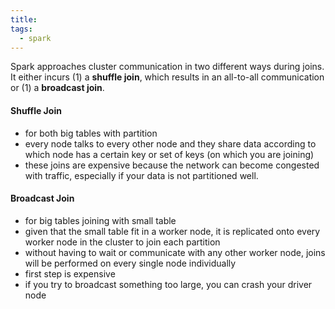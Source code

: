 ```yaml
---
title: 
tags:
  - spark
---
```

Spark approaches cluster communication in two different ways during joins. It either incurs (1) a **shuffle join**, which results in an all-to-all communication or (1) a **broadcast join**.

#### Shuffle Join
- for both big tables with partition
- every node talks to every other node and they share data according to which node has a certain key or set of keys (on which you are joining)
- these joins are expensive because the network can become congested with traffic, especially if your data is not partitioned well.


#### Broadcast Join
- for big tables joining with small table
- given that the small table fit in a worker node, it is replicated onto every worker node in the cluster to join each partition
- without having to wait or communicate with any other worker node, joins will be performed on every single node individually
- first step is expensive
- if you try to broadcast something too large, you can crash your driver node